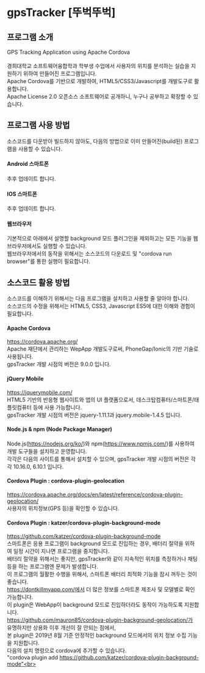 # gpsTracker [뚜벅뚜벅]
## 프로그램 소개
GPS Tracking Application using Apache Cordova<br><br>
경희대학교 소프트웨어융합학과 학부생 수업에서 사용자의 위치를 분석하는 실습을 지원하기 위하여 만들어진 프로그램입니다.<br>
Apache Cordova를 기반으로 개발하여, HTML5/CSS3/Javascript를 개발도구로 활용합니다.<br>
Apache License 2.0 오픈소스 소프트웨어로 공개하니, 누구나 공부하고 확장할 수 있습니다.<br>
## 프로그램 사용 방법
소스코드를 다운받아 빌드하지 않아도, 다음의 방법으로 이미 만들어진(build된) 프로그램을 사용할 수 있습니다.<br>
#### Android 스마트폰
추후 업데이트 합니다.<br>
#### IOS 스마트폰
추후 업데이트 합니다.<br>
#### 웹브라우저
기본적으로 아래에서 설명할 background 모드 플러그인을 제외하고는 모든 기능을 웹브라우저에서도 실행할 수 있습니다.<br>
웹브라우저에서의 동작을 위해서는 소스코드의 다운로드 및 "cordova run browser"를 통한 실행이 필요합니다.<br>
## 소스코드 활용 방법
소스코드를 이해하기 위해서는 다음 프로그램을 설치하고 사용할 줄 알아야 합니다.<br>
소스코드의 수정을 위해서는 HTML5, CSS3, Javascript ES5에 대한 이해와 경험이 필요합니다.<br> 
#### Apache Cordova
https://cordova.apache.org/<br>
Apache 재단에서 관리하는 WepApp 개발도구로써, PhoneGap/Ionic의 기반 기술로 사용됩니다.<br>
gpsTracker 개발 시점의 버전은 9.0.0 입니다.<br>
#### jQuery Mobile
https://jquerymobile.com/<br>
HTML5 기반의 반응형 웹사이트와 앱의 UI 플랫폼으로서, 데스크탑컴퓨터/스마트폰/태플릿컴퓨터 등에 사용 가능합니다.<br>
gpsTracker 개발 시점의 버전은 jquery-1.11.1과 jquery.mobile-1.4.5 입니다.<br>
#### Node.js & npm (Node Package Manager)
Node.js(https://nodejs.org/ko/)와 npm(https://www.npmjs.com/)를 사용하여 개발 도구들을 설치하고 운영합니다.<br>
각각은 다음의 사이트를 통해서 설치할 수 있으며, gpsTracker 개발 시점의 버전은 각각 10.16.0, 6.10.1 입니다.<br>
#### Cordova Plugin : cordova-plugin-geolocation
https://cordova.apache.org/docs/en/latest/reference/cordova-plugin-geolocation/<br>
사용자의 위치정보(GPS 등)을 확인할 수 있습니다.<br>
#### Cordova Plugin : katzer/cordova-plugin-background-mode
https://github.com/katzer/cordova-plugin-background-mode<br>
스마트폰은 응용 프로그램이 background 모드로 진입하는 경우, 배터리 절약을 위하여 일정 시간이 지나면 프로그램을 중지합니다.<br>
배터리 절약을 위해서는 좋지만, gpsTracker와 같이 지속적인 위치를 측정하거나 채팅 등을 하는 프로그램엔 문제가 발생합니다.<br>
이 프로그램의 월활한 수행을 위해서, 스마트폰 배터리 최적화 기능을 잠시 꺼두는 것이 좋습니다.<br>
https://dontkillmyapp.com/에서 더 많은 정보를 스마트폰 제조사 및 모델별로 확인 가능합니다.<br>
이 plugin은 WebApp이 background 모드로 진입하더라도 동작이 가능하도록 지원합니다.<br>
https://github.com/mauron85/cordova-plugin-background-geolocation/가 유명하지만 상용화 이후 개선이 잘 안되는 점에서,<br>
본 plugin은 2019년 8월 기준 안정적인 background 모드에서의 위치 정보 수집 기능을 지원합니다.<br>
다음의 설치 명령으로 cordova에 추가할 수 있습니다.<br>
"cordova plugin add https://github.com/katzer/cordova-plugin-background-mode"<br>
